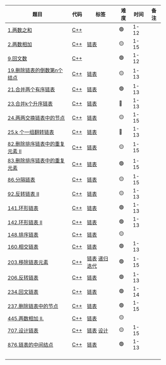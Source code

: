 | 题目                                                         | 代码                                      | 标签                                          | 难度 | 时间 | 备注 |
| ------------------------------------------------------------ | ----------------------------------------- | --------------------------------------------- | ---- | ---- | ---- |
| [1.两数之和](#1.两数之和)                                    | [C++](1.两数之和.cpp)                     |                                               | 🟢    | 1-12 |      |
| [2.两数相加](#2.两数相加)                                    | [C++](2.两数相加.cpp)                     | [链表](#链表)                                 | 🟡    | 1-15 |      |
| [9.回文数](#9.回文数)                                        | [C++](9.回文数.cpp)                       |                                               | 🟢    | 1-12 |      |
| [19.删除链表的倒数第n个结点](#19.删除链表的倒数第n个结点)    | [C++](19.删除链表的倒数第-n-个结点.cpp)   | [链表](#链表)                                 | 🟡    | 1-13 |      |
| [21.合并两个有序链表](#21.合并两个有序链表)                  | [C++](21.合并两个有序链表.cpp)            | [链表](#链表)                                 | 🟢    | 1-13 |      |
| [23.合并k个升序链表](#23.合并k个升序链表)                    | [C++](23.合并k个升序链表.cpp)             | [链表](#链表)                                 | 🔴    | 1-13 |      |
| [24.两两交换链表中的节点](#24.两两交换链表中的节点)          | [C++](24.两两交换链表中的节点.cpp)        | [链表](#链表)                                 | 🟡    | 1-15 |      |
| [25.k 个一组翻转链表](#25.k个一组翻转链表)                   | [C++](25.k-个一组翻转链表.cpp)            | [链表](#链表)                                 | 🔴    | 1-13 |      |
| [82.删除排序链表中的重复元素 II](#82.删除排序链表中的重复元素II) | [C++](82.删除排序链表中的重复元素-ii.cpp) | [链表](#链表)                                 | 🟡    | 1-15 |      |
| [83.删除排序链表中的重复元素](#83.删除排序链表中的重复元素)  | [C++](83.删除排序链表中的重复元素.cpp)    | [链表](#链表)                                 | 🟢    | 1-15 |      |
| [86.分隔链表](#86.分隔链表)                                  | [C++](86.分隔链表.cpp)                    | [链表](#链表)                                 | 🟡    | 1-15 |      |
| [92.反转链表 II](#92.反转链表II)                             | [C++](92.反转链表-ii.cpp)                 | [链表](#链表)                                 | 🟡    | 1-13 |      |
| [141.环形链表](#141.环形链表)                                | [C++](141.环形链表.cpp)                   | [链表](#链表)                                 | 🟢    | 1-13 |      |
| [142.环形链表 II](#142.环形链表II)                           | [C++](142.环形链表-ii.cpp)                | [链表](#链表)                                 | 🟢    | 1-13 |      |
| [148.排序链表](#148.排序链表)                                | [C++](148.排序链表.cpp)                   | [链表](#链表)                                 | 🟡    |      |      |
| [160.相交链表](#160.相交链表)                                | [C++](160.相交链表.cpp)                   | [链表](#链表)                                 | 🟢    | 1-13 |      |
| [203.移除链表元素](#203.移除链表元素)                        | [C++](203.移除链表元素.cpp)               | [链表](#链表) [递归](#递归算法) [迭代](#迭代) | 🟢    | 1-15 |      |
| [206.反转链表](#206.反转链表)                                | [C++](206.反转链表.cpp)                   | [链表](#链表)                                 | 🟢    | 1-13 |      |
| [234.回文链表](#234.回文链表)                                | [C++](234.回文链表.cpp)                   | [链表](#链表)                                 | 🟢    | 1-14 |      |
| [237.删除链表中的节点](#237.删除链表中的节点)                | [C++](237.删除链表中的节点.cpp)           | [链表](#链表)                                 | 🟢    | 1-15 |      |
| [445.两数相加 II.](#445.两数相加II)                          | [C++](445.两数相加-ii.cpp)                | [链表](#链表)                                 | 🟡    |      |      |
| [707.设计链表](#707.设计链表)                                | [C++](707.设计链表.cpp)                   | [链表](#链表)  [设计](#设计)                  | 🟡    | 1-15 |      |
| [876.链表的中间结点](#876.链表的中间结点)                    | [C++](876.链表的中间结点.cpp)             | [链表](#链表)                                 | 🟢    | 1-13 |      |
|                                                              |                                           |                                               |      |      |      |
|                                                              |                                           |                                               |      |      |      |
|                                                              |                                           |                                               |      |      |      |
|                                                              |                                           |                                               |      |      |      |


